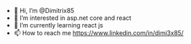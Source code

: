 - 👋 Hi, I’m @Dimitrix85
- 👀 I’m interested in asp.net core and react
- 🌱 I’m currently learning react js
- 📫 How to reach me https://www.linkedin.com/in/dimi3x85/

<!---
Dimitrix85/Dimitrix85 is a ✨ special ✨ repository because its `README.md` (this file) appears on your GitHub profile.
You can click the Preview link to take a look at your changes.
--->

